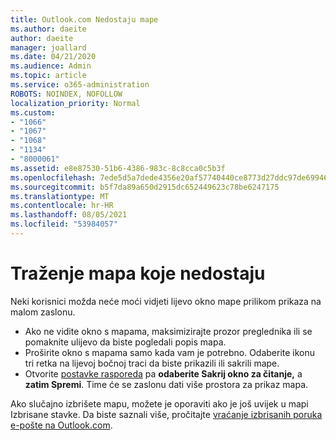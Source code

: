 ```yaml
---
title: Outlook.com Nedostaju mape
ms.author: daeite
author: daeite
manager: joallard
ms.date: 04/21/2020
ms.audience: Admin
ms.topic: article
ms.service: o365-administration
ROBOTS: NOINDEX, NOFOLLOW
localization_priority: Normal
ms.custom:
- "1066"
- "1067"
- "1068"
- "1134"
- "8000061"
ms.assetid: e8e87530-51b6-4386-983c-8c8cca0c5b3f
ms.openlocfilehash: 7ede5d5a7dede4356e20af57740440ce8773d27ddc97de699466ad05c1c7a4bb
ms.sourcegitcommit: b5f7da89a650d2915dc652449623c78be6247175
ms.translationtype: MT
ms.contentlocale: hr-HR
ms.lasthandoff: 08/05/2021
ms.locfileid: "53984057"
---
```

# <a name="find-missing-folders"></a>Traženje mapa koje nedostaju

Neki korisnici možda neće moći vidjeti lijevo okno mape prilikom prikaza na malom zaslonu.

- Ako ne vidite okno s mapama, maksimizirajte prozor preglednika ili se pomaknite ulijevo da biste pogledali popis mapa.
- Proširite okno s mapama samo kada vam je potrebno. Odaberite ikonu tri retka na lijevoj bočnoj traci da biste prikazili ili sakrili mape.
- Otvorite [postavke rasporeda](https://outlook.live.com/mail/options/mail/layout) pa **odaberite Sakrij okno za čitanje,** a **zatim Spremi**. Time će se zaslonu dati više prostora za prikaz mapa.

Ako slučajno izbrišete mapu, možete je oporaviti ako je još uvijek u mapi Izbrisane stavke. Da biste saznali više, pročitajte [vraćanje izbrisanih poruka e-pošte na Outlook.com](https://support.office.com/article/cf06ab1b-ae0b-418c-a4d9-4e895f83ed50).
